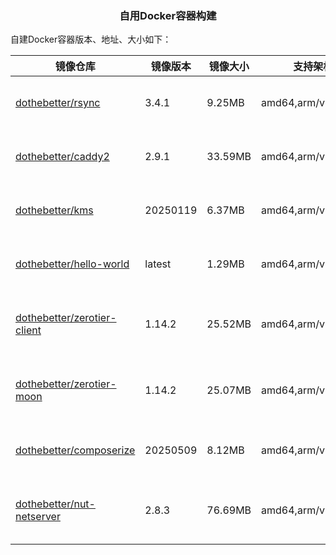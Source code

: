 <h3 align="center">自用Docker容器构建</h3>

自建Docker容器版本、地址、大小如下：

| 镜像仓库 | 镜像版本 | 镜像大小 | 支持架构 | 拉取地址 |
|---------|------|-----|----------|----------|
|[dothebetter/rsync](https://github.com/dothebetter/docker/tree/master/rsync)|3.4.1|9.25MB|amd64,arm/v7,arm64|docker.io/dothebetter/rsync<br>ghcr.io/dothebetter/rsync<br>registry.cn-hangzhou.aliyuncs.com/dothebetter/rsync|
|[dothebetter/caddy2](https://github.com/dothebetter/docker/tree/master/caddy2)|2.9.1|33.59MB|amd64,arm/v7,arm64|docker.io/dothebetter/caddy2<br>ghcr.io/dothebetter/caddy2<br>registry.cn-hangzhou.aliyuncs.com/dothebetter/caddy2|
|[dothebetter/kms](https://github.com/dothebetter/docker/tree/master/kms)|20250119|6.37MB|amd64,arm/v7,arm64|docker.io/dothebetter/kms<br>ghcr.io/dothebetter/kms<br>registry.cn-hangzhou.aliyuncs.com/dothebetter/kms|
|[dothebetter/hello-world](https://github.com/dothebetter/docker/tree/master/hello-world)|latest|1.29MB|amd64,arm/v7,arm64|docker.io/dothebetter/hello-world<br>ghcr.io/dothebetter/hello-world<br>registry.cn-hangzhou.aliyuncs.com/dothebetter/hello-world|
|[dothebetter/zerotier-client](https://github.com/dothebetter/docker/tree/master/zerotier-client)|1.14.2|25.52MB|amd64,arm/v7,arm64|docker.io/dothebetter/zerotier-client<br>ghcr.io/dothebetter/zerotier-client<br>registry.cn-hangzhou.aliyuncs.com/dothebetter/zerotier-client|
|[dothebetter/zerotier-moon](https://github.com/dothebetter/docker/tree/master/zerotier-moon)|1.14.2|25.07MB|amd64,arm/v7,arm64|docker.io/dothebetter/zerotier-moon<br>ghcr.io/dothebetter/zerotier-moon<br>registry.cn-hangzhou.aliyuncs.com/dothebetter/zerotier-moon|
|[dothebetter/composerize](https://github.com/dothebetter/docker/tree/master/composerize)|20250509|8.12MB|amd64,arm/v7,arm64|docker.io/dothebetter/composerize<br>ghcr.io/dothebetter/composerize<br>registry.cn-hangzhou.aliyuncs.com/dothebetter/composerize|
|[dothebetter/nut-netserver](https://github.com/dothebetter/docker/tree/master/nut-netserver)|2.8.3|76.69MB|amd64,arm/v7,arm64|docker.io/dothebetter/nut-netserver<br>ghcr.io/dothebetter/nut-netserver<br>registry.cn-hangzhou.aliyuncs.com/dothebetter/nut-netserver|
